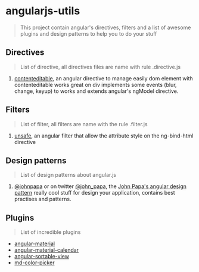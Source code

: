 # angularjs-utils
> This project contain angular's directives, filters and a list of awesome plugins and design patterns to help you to do your stuff 

## Directives
> List of directive, all directives files are name with rule <name-of-the-directive>.directive.js

1. [contenteditable](https://github.com/FlorentinDUBOIS/angularjs-utils/blob/master/contenteditable.directive.js), an angular directive to manage easily dom element with contenteditable works great on div implements some events (blur, change, keyup) to works and extends angular's ngModel directive.

## Filters
> List of filter, all filters are name with the rule <name-of-the-filter>.filter.js

1. [unsafe](https://github.com/FlorentinDUBOIS/angularjs-utils/blob/master/unsafe.filter.js), an angular filter that allow the attribute style on the ng-bind-html directive

## Design patterns
> List of design patterns about angular.js

1. [@johnpapa](https://github.com/johnpapa) or on twitter [@john_papa](https://twitter.com/john_papa), the [John Papa's angular design pattern](https://github.com/johnpapa/angular-styleguide) really cool stuff for design your application, contains best practises and patterns.

## Plugins
> List of incredible plugins

- [angular-material](https://material.angularjs.org)
- [angular-material-calendar](https://angular-material-calendar.bradb.net/)
- [angular-sortable-view](https://github.com/kamilkp/angular-sortable-view)
- [md-color-picker](https://github.com/brianpkelley/md-color-picker)
